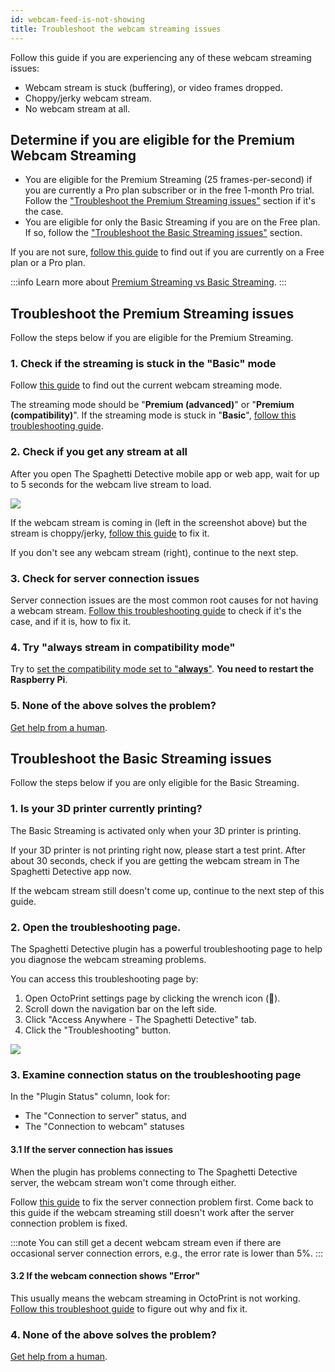 ```yaml
---
id: webcam-feed-is-not-showing
title: Troubleshoot the webcam streaming issues
---
```


Follow this guide if you are experiencing any of these webcam streaming issues:

* Webcam stream is stuck (buffering), or video frames dropped.
* Choppy/jerky webcam stream.
* No webcam stream at all.

## Determine if you are eligible for the Premium Webcam Streaming

* You are eligible for the Premium Streaming (25 frames-per-second) if you are currently a Pro plan subscriber or in the free 1-month Pro trial. Follow the ["Troubleshoot the Premium Streaming issues"](#troubleshoot-the-premium-streaming-issues) section if it's the case.
* You are eligible for only the Basic Streaming if you are on the Free plan. If so, follow the ["Troubleshoot the Basic Streaming issues"](#troubleshoot-the-basic-streaming-issues) section.

If you are not sure, [follow this guide](/docs/check-type-of-your-account) to find out if you are currently on a Free plan or a Pro plan.

:::info
Learn more about [Premium Streaming vs Basic Streaming](/docs/webcam-streaming-for-human-eyes).
:::

## Troubleshoot the Premium Streaming issues

Follow the steps below if you are eligible for the Premium Streaming.

### 1. Check if the streaming is stuck in the "**Basic**" mode

Follow [this guide](/docs/check-webcam-streaming-mode) to find out the current webcam streaming mode.

The streaming mode should be "**Premium (advanced)**" or "**Premium (compatibility)**". If the streaming mode is stuck in "**Basic**", [follow this troubleshooting guide](/docs/premium-streaming-stuck-in-basic-mode/).

### 2. Check if you get any stream at all

After you open The Spaghetti Detective mobile app or web app, wait for up to 5 seconds for the webcam live stream to load.

![](/img/user_guides/helpdocs/webcam-streaming-not-showing.png)

If the webcam stream is coming in (left in the screenshot above) but the stream is choppy/jerky, [follow this guide](/docs/webcam-feed-is-laggy) to fix it.

If you don't see any webcam stream (right), continue to the next step.

### 3. Check for server connection issues

Server connection issues are the most common root causes for not having a webcam stream. [Follow this troubleshooting guide](/docs/troubleshoot-server-connection-issues) to check if it's the case, and if it is, how to fix it.

### 4. Try "always stream in compatibility mode"

Try to [set the compatibility mode set to "**always**"](/docs/streaming-compatibility-mode#how-to-change-the-compatibility-mode-setting). **You need to restart the Raspberry Pi**.


### 5. None of the above solves the problem?

[Get help from a human](/docs/contact-us-for-support).

## Troubleshoot the Basic Streaming issues

Follow the steps below if you are only eligible for the Basic Streaming.

### 1. Is your 3D printer currently printing?

The Basic Streaming is activated only when your 3D printer is printing.

If your 3D printer is not printing right now, please start a test print. After about 30 seconds, check if you are getting the webcam stream in The Spaghetti Detective app now.

If the webcam stream still doesn't come up, continue to the next step of this guide.


### 2. Open the troubleshooting page.

The Spaghetti Detective plugin has a powerful troubleshooting page to help you diagnose the webcam streaming problems.

You can access this troubleshooting page by:

1. Open OctoPrint settings page by clicking the wrench icon (**🔧**).
1. Scroll down the navigation bar on the left side.
1. Click "Access Anywhere - The Spaghetti Detective" tab.
1. Click the "Troubleshooting" button.

![](/img/user_guides/helpdocs/open-troubleshooting-page.gif)


### 3. Examine connection status on the troubleshooting page

In the "Plugin Status" column, look for:

* The "Connection to server" status, and 
* The "Connection to webcam" statuses 

#### 3.1 If the server connection has issues

When the plugin has problems connecting to The Spaghetti Detective server, the webcam stream won't come through either.

Follow [this guide](/docs/troubleshoot-server-connection-issues) to fix the server connection problem first. Come back to this guide if the webcam streaming still doesn't work after the server connection problem is fixed.

:::note
You can still get a decent webcam stream even if there are occasional server connection errors, e.g., the error rate is lower than 5%.
:::

#### 3.2 If the webcam connection shows "Error"

This usually means the webcam streaming in OctoPrint is not working. [Follow this troubleshoot guide](/docs/octoprint-webcam-not-streaming/) to figure out why and fix it.

### 4. None of the above solves the problem?

[Get help from a human](/docs/contact-us-for-support).